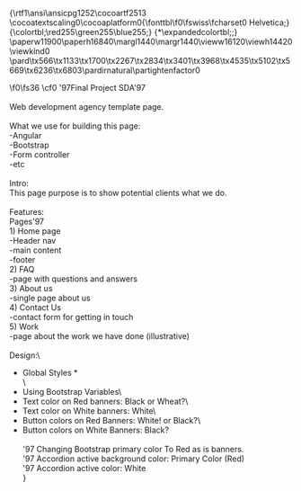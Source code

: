 {\rtf1\ansi\ansicpg1252\cocoartf2513
\cocoatextscaling0\cocoaplatform0{\fonttbl\f0\fswiss\fcharset0 Helvetica;}
{\colortbl;\red255\green255\blue255;}
{\*\expandedcolortbl;;}
\paperw11900\paperh16840\margl1440\margr1440\vieww16120\viewh14420\viewkind0
\pard\tx566\tx1133\tx1700\tx2267\tx2834\tx3401\tx3968\tx4535\tx5102\tx5669\tx6236\tx6803\pardirnatural\partightenfactor0

\f0\fs36 \cf0 \'97Final Project SDA\'97\
\
Web development agency template page. \
\
What we use for building this page:\
-Angular\
-Bootstrap\
-Form controller\
-etc \
\
Intro:\
	This page purpose is to show potential clients what we do.\
\
Features:\
	Pages\'97\
	1) Home page\
		-Header nav\
		-main content\
		-footer\
	2) FAQ\
		-page with questions and answers\
	3) About us\
		-single page about us\
	4) Contact Us\
		-contact form for getting in touch\
	5) Work\
		-page about the work we have done (illustrative)\
	\
Design:\
* Global Styles *\
\
* Using Bootstrap Variables\
* Text color on Red banners: Black or Wheat?\
* Text color on White banners: White\
* Button colors on Red Banners: White! or Black?\
* Button colors on White Banners: Black?\
\
\'97 Changing Bootstrap primary color To Red as is banners.\
\'97 Accordion active background color: Primary Color (Red)\
\'97 Accordion active color: White\
}
